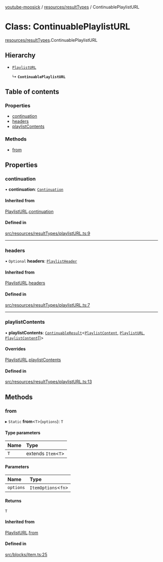 [youtube-moosick](../README.md) / [resources/resultTypes](../modules/resources_resultTypes.md) / ContinuablePlaylistURL

# Class: ContinuablePlaylistURL

[resources/resultTypes](../modules/resources_resultTypes.md).ContinuablePlaylistURL

## Hierarchy

- [`PlaylistURL`](resources_resultTypes.PlaylistURL.md)

  ↳ **`ContinuablePlaylistURL`**

## Table of contents

### Properties

- [continuation](resources_resultTypes.ContinuablePlaylistURL.md#continuation)
- [headers](resources_resultTypes.ContinuablePlaylistURL.md#headers)
- [playlistContents](resources_resultTypes.ContinuablePlaylistURL.md#playlistcontents)

### Methods

- [from](resources_resultTypes.ContinuablePlaylistURL.md#from)

## Properties

### continuation

• **continuation**: [`Continuation`](../interfaces/resources_resultTypes.Continuation.md)

#### Inherited from

[PlaylistURL](resources_resultTypes.PlaylistURL.md).[continuation](resources_resultTypes.PlaylistURL.md#continuation)

#### Defined in

[src/resources/resultTypes/playlistURL.ts:9](https://github.com/EvasiveXkiller/youtube-moosick/blob/f654a7c/src/resources/resultTypes/playlistURL.ts#L9)

___

### headers

• `Optional` **headers**: [`PlaylistHeader`](resources_resultTypes.PlaylistHeader.md)

#### Inherited from

[PlaylistURL](resources_resultTypes.PlaylistURL.md).[headers](resources_resultTypes.PlaylistURL.md#headers)

#### Defined in

[src/resources/resultTypes/playlistURL.ts:7](https://github.com/EvasiveXkiller/youtube-moosick/blob/f654a7c/src/resources/resultTypes/playlistURL.ts#L7)

___

### playlistContents

• **playlistContents**: [`ContinuableResult`](resources_generalTypes.ContinuableResult.md)<[`PlaylistContent`](resources_resultTypes.PlaylistContent.md), [`PlaylistURL`](resources_resultTypes.PlaylistURL.md), [`PlaylistContent`](resources_resultTypes.PlaylistContent.md)[]\>

#### Overrides

[PlaylistURL](resources_resultTypes.PlaylistURL.md).[playlistContents](resources_resultTypes.PlaylistURL.md#playlistcontents)

#### Defined in

[src/resources/resultTypes/playlistURL.ts:13](https://github.com/EvasiveXkiller/youtube-moosick/blob/f654a7c/src/resources/resultTypes/playlistURL.ts#L13)

## Methods

### from

▸ `Static` **from**<`T`\>(`options`): `T`

#### Type parameters

| Name | Type |
| :------ | :------ |
| `T` | extends `Item`<`T`\> |

#### Parameters

| Name | Type |
| :------ | :------ |
| `options` | `ItemOptions`<`fn`\> |

#### Returns

`T`

#### Inherited from

[PlaylistURL](resources_resultTypes.PlaylistURL.md).[from](resources_resultTypes.PlaylistURL.md#from)

#### Defined in

[src/blocks/item.ts:25](https://github.com/EvasiveXkiller/youtube-moosick/blob/f654a7c/src/blocks/item.ts#L25)
